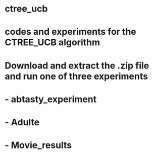 # ctree_ucb
# codes and experiments for the CTREE_UCB algorithm
# Download and extract the .zip file and run one of three experiments 
# - abtasty_experiment
# - Adulte
# - Movie_results
